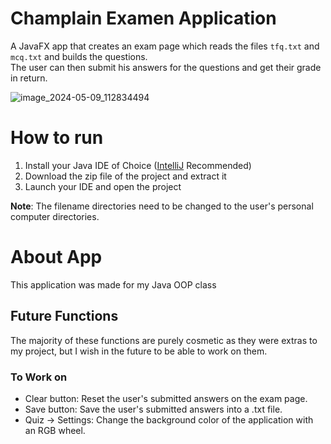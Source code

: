 # Champlain Examen Application
A JavaFX app that creates an exam page which reads the files `tfq.txt` and `mcq.txt` and builds the questions. <br >
The user can then submit his answers for the questions and get their grade in return.

![image_2024-05-09_112834494](https://github.com/esogcs/ChampExamenApp/assets/142756582/3de612ba-4cb4-4240-ae3d-a42d7e9bc6c3)

# How to run
1. Install your Java IDE of Choice ([IntelliJ](https://www.jetbrains.com/idea/download/?section=windows) Recommended)
2. Download the zip file of the project and extract it
3. Launch your IDE and open the project

**Note**: The filename directories need to be changed to the user's personal computer directories.

# About App
This application was made for my Java OOP class
## Future Functions
The majority of these functions are purely cosmetic as they were extras to my project, but I wish in the future to be able to work on them.
### To Work on
- Clear button: Reset the user's submitted answers on the exam page.
- Save button: Save the user's submitted answers into a .txt file.
- Quiz -> Settings: Change the background color of the application with an RGB wheel.

